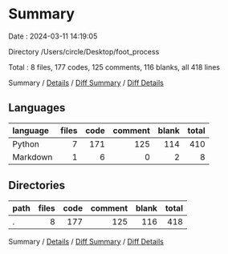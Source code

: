 # Summary

Date : 2024-03-11 14:19:05

Directory /Users/circle/Desktop/foot_process

Total : 8 files,  177 codes, 125 comments, 116 blanks, all 418 lines

Summary / [Details](details.md) / [Diff Summary](diff.md) / [Diff Details](diff-details.md)

## Languages
| language | files | code | comment | blank | total |
| :--- | ---: | ---: | ---: | ---: | ---: |
| Python | 7 | 171 | 125 | 114 | 410 |
| Markdown | 1 | 6 | 0 | 2 | 8 |

## Directories
| path | files | code | comment | blank | total |
| :--- | ---: | ---: | ---: | ---: | ---: |
| . | 8 | 177 | 125 | 116 | 418 |

Summary / [Details](details.md) / [Diff Summary](diff.md) / [Diff Details](diff-details.md)